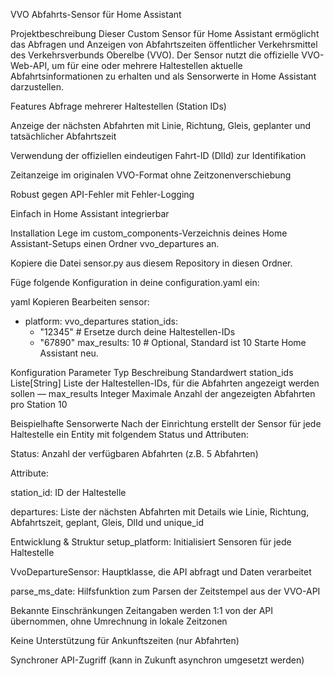 VVO Abfahrts-Sensor für Home Assistant



Projektbeschreibung
Dieser Custom Sensor für Home Assistant ermöglicht das Abfragen und Anzeigen von Abfahrtszeiten öffentlicher Verkehrsmittel des Verkehrsverbunds Oberelbe (VVO).
Der Sensor nutzt die offizielle VVO-Web-API, um für eine oder mehrere Haltestellen aktuelle Abfahrtsinformationen zu erhalten und als Sensorwerte in Home Assistant darzustellen.

Features
Abfrage mehrerer Haltestellen (Station IDs)

Anzeige der nächsten Abfahrten mit Linie, Richtung, Gleis, geplanter und tatsächlicher Abfahrtszeit

Verwendung der offiziellen eindeutigen Fahrt-ID (DlId) zur Identifikation

Zeitanzeige im originalen VVO-Format ohne Zeitzonenverschiebung

Robust gegen API-Fehler mit Fehler-Logging

Einfach in Home Assistant integrierbar

Installation
Lege im custom_components-Verzeichnis deines Home Assistant-Setups einen Ordner vvo_departures an.

Kopiere die Datei sensor.py aus diesem Repository in diesen Ordner.

Füge folgende Konfiguration in deine configuration.yaml ein:

yaml
Kopieren
Bearbeiten
sensor:
  - platform: vvo_departures
    station_ids:
      - "12345"       # Ersetze durch deine Haltestellen-IDs
      - "67890"
    max_results: 10   # Optional, Standard ist 10
Starte Home Assistant neu.

Konfiguration
Parameter	Typ	Beschreibung	Standardwert
station_ids	Liste[String]	Liste der Haltestellen-IDs, für die Abfahrten angezeigt werden sollen	—
max_results	Integer	Maximale Anzahl der angezeigten Abfahrten pro Station	10

Beispielhafte Sensorwerte
Nach der Einrichtung erstellt der Sensor für jede Haltestelle ein Entity mit folgendem Status und Attributen:

Status: Anzahl der verfügbaren Abfahrten (z.B. 5 Abfahrten)

Attribute:

station_id: ID der Haltestelle

departures: Liste der nächsten Abfahrten mit Details wie Linie, Richtung, Abfahrtszeit, geplant, Gleis, DlId und unique_id

Entwicklung & Struktur
setup_platform: Initialisiert Sensoren für jede Haltestelle

VvoDepartureSensor: Hauptklasse, die API abfragt und Daten verarbeitet

parse_ms_date: Hilfsfunktion zum Parsen der Zeitstempel aus der VVO-API

Bekannte Einschränkungen
Zeitangaben werden 1:1 von der API übernommen, ohne Umrechnung in lokale Zeitzonen

Keine Unterstützung für Ankunftszeiten (nur Abfahrten)

Synchroner API-Zugriff (kann in Zukunft asynchron umgesetzt werden)
